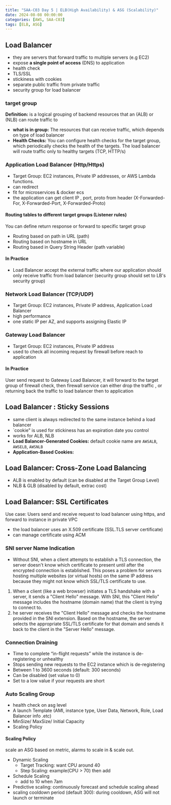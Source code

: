 ```yaml
---
title: "SAA-C03 Day 5 | ELB(High Availability) & ASG (Scalability)"
date: 2024-08-08 00:00:00
categories: [AWS, SAA-C03]
tags: [ELB, ASG]
---
```



## Load Balancer
- they are servers that forward traffic to multiple servers (e.g EC2)
- expose **a single point of access** (DNS) to application
- health check
- TLS/SSL
- stickiness with cookies
- separate public traffic from private traffic
- security group for load balancer

### target group
**Definition:** is a logical grouping of backend resources that an (ALB) or (NLB) can route traffic to

- **what is in group:**  The resources that can receive traffic, which depends on type of load balancer
- **Health Checks:** You can configure health checks for the target group, which periodically checks the health of the targets. The load balancer will route traffic only to healthy targets (TCP, HTTP/s)

### Application Load Balancer (Http/Https)
- Target Group: EC2 instances, Private IP addresses, or AWS Lambda functions.
- can redirect
- fit for microservices & docker ecs
- the application can get client IP , port, proto from header (X-Forwarded-For, X-Forwarded-Port, X-Forwarded-Proto)

#### Routing tables to different target groups (Listener rules)
You can define return response or forward to specific target group
- Routing based on path in URL (path)
- Routing based on hostname in URL
- Routing based in Query String Header (path variable)

#### In Practice
- Load Balancer accept the external traffic where our application should only receive traffic from load balancer (security group should set to LB's security group)

### Network Load Balancer (TCP/UDP)
- Target Group: EC2 instances, Private IP address, Application Load Balancer
- high performance
- one static IP per AZ, and supports assigning Elastic IP

### Gateway Load Balancer
- Target Group: EC2 instances, Private IP address
- used to check all incoming request by firewall before reach to application

#### In Practice
User send request to Gateway Load Balancer, it will forward to the target group of firewall check, then firewall service can either drop the traffic , 
or returning back the traffic to load balancer then to application


## Load Balancer : Sticky Sessions
- same client is always redirected to the same instance behind a load balancer
- `cookie" is used for stickiness has an expiration date you control
- works for ALB, NLB
- **Load Balancer-Generated Cookies:** default cookie name are `AWSALB`, `AWSELB`, `AWSNLB`
- **Application-Based Cookies:**


## Load Balancer: Cross-Zone Load Balancing


- ALB is enabled by default (can be disabled at the Target Group Level)
- NLB & GLB (disabled by default, extrac cost)


## Load Balancer: SSL Certificates
Use case: Users send and receive request to load balancer using https, and forward to instance in private VPC
- the load balancer uses an X.509 certificate (SSL.TLS server certificate)
- can manage certificate using ACM

### SNI server Name Indication
- Without SNI, when a client attempts to establish a TLS connection, the server doesn't know which certificate to present until after the encrypted connection is established. This poses a problem for servers hosting multiple websites (or virtual hosts) on the same IP address because they might not know which SSL/TLS certificate to use.
1. When a client (like a web browser) initiates a TLS handshake with a server, it sends a "Client Hello" message.
   With SNI, this "Client Hello" message includes the hostname (domain name) that the client is trying to connect to.
2. he server receives the "Client Hello" message and checks the hostname provided in the SNI extension.
   Based on the hostname, the server selects the appropriate SSL/TLS certificate for that domain and sends it back to the client in the "Server Hello" message.


### Connection Draining
- Time to complete “in-flight requests” while the instance is de-registering or unhealthy
- Stops sending new requests to the EC2 instance which is de-registering
- Between 1 to 3600 seconds (default: 300 seconds)
- Can be disabled (set value to 0)
- Set to a low value if your requests are short


### Auto Scaling Group
-  health check on asg level
- A launch Template (AMI, instance type, User Data, Network, Role, Load Balancer info .etc)
- MinSize/ MaxSize/ Initial Capacity
- Scaling Policy

#### Scaling Policy
scale an ASG based on metric, alarms to scale in & scale out.
- Dynamic Scaling
  - Target Tracking: want CPU around 40
  - Step Scaling: example(CPU > 70) then add
- Schedule Scaling
  - add to 10 when  7am
- Predictive scaling: continuously forecast and schedule scaling ahead
- scaling cooldown period (default 300): during cooldown, ASG will not launch or terminate

